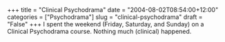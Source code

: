 +++
title = "Clinical Psychodrama"
date = "2004-08-02T08:54:00+12:00"
categories = ["Psychodrama"]
slug = "clinical-psychodrama"
draft = "False"
+++
I spent the weekend (Friday, Saturday, and Sunday) on a Clinical
Psychodrama course. Nothing much (clinical) happened.


